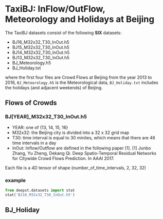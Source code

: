 TaxiBJ: InFlow/OutFlow, Meteorology and Holidays at Beijing
===========================================================

The TaxiBJ datasets consist of the following **SIX** datasets: 
- BJ16_M32x32_T30_InOut.h5
- BJ15_M32x32_T30_InOut.h5
- BJ14_M32x32_T30_InOut.h5
- BJ13_M32x32_T30_InOut.h5
- BJ_Meteorology.h5
- BJ_Holiday.txt

where the first four files are Crowd Flows at Beijing from the year 2013 to 2016, `BJ_Meteorology.h5` is the Meteorological data, `BJ_Holiday.txt` includes the holidays (and adjacent weekends) of Beijing. 

## Flows of Crowds

### BJ[YEAR]_M32x32_T30_InOut.h5
- YEAR: one of {13, 14, 15, 16}
- M32x32: the Beijing city is divided into a 32 x 32 grid map
- T30: time interval is equal to 30 minites, which means that there are 48 time intervals in a day
- InOut: Inflow/Outflow are defined in the following paper [1]. 
[1] Junbo Zhang, Yu Zheng, Dekang Qi. Deep Spatio-Temporal Residual Networks for Citywide Crowd Flows Prediction. In AAAI 2017. 

Each file is a 4D tensor of shape (number_of_time_intervals, 2, 32, 32)

### example
```python
from deepst.datasets import stat
stat('BJ16_M32x32_T30_InOut.h5')
```

##

## BJ_Holiday